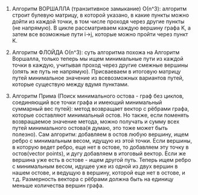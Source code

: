1) Алгоритм ВОРШАЛЛА (транзитивное замыкание) О(n^3): алгоритм строит булевую матрицу, в которой указано, в какие пункты можно дойти из каждой точки, в том числе проходя через другие пункты (не напрямую).
   В цикле рассматриваем каждую вершину графа K, а затем все возможные пути i->j, которые можно пройти через пункт K.

2) Алгоритм ФЛОЙДА О(n^3): суть алгоритма похожа на Алгоритм Воршалла, только теперь мы ищем минимальные пути из каждой точки в каждую, учитывая проход через другие смежные вершины (опять же путь не напрямую).
   Присваеваем в итоговую матрицу путей минимальное значение из всевозможных вариантов путей, которые существую между вдумя пунктами.

3) Алгоритм Прима (Поиск минимального остова - граф без циклов, соединяющий все точки графа и имеющий минимальный суммарный вес путей):
   метод возвращает вектор с рёбрами графа, которые составляют минимальный остов. Но также, если поменять возвращаемое значение метода, можно получать и сумму всех путей минимального остова(я думаю, это тоже может быть полезно).
   Сам алгоритм: добавляем в остов любую вершину, ищем ребро с минимальным весом, идущую из этой точки. Если вершины, в которую ведет ребро, еще нет в остове, то добавляем эту точку в остов(vector points), и дугу добавляем в итоговый вектор.
   Если же вершина уже есть в остове - ищем другой путь. Теперь ищем ребро с минимальным весом, идущее уже из одной из двух вершин в нашем остове, и ведущую в вершину, которой еще нет в остове, и т.д.
   Размерность вектора с рёбрами должна быть на единицу меньше количества вершин графа.
   
